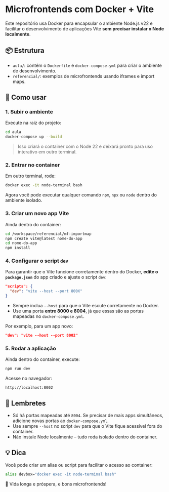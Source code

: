 # Microfrontends com Docker + Vite

Este repositório usa Docker para encapsular o ambiente Node.js v22 e facilitar o desenvolvimento de aplicações Vite **sem precisar instalar o Node localmente**.

## 📦 Estrutura

- `aula/`: contém o `Dockerfile` e `docker-compose.yml` para criar o ambiente de desenvolvimento.
- `referencial/`: exemplos de microfrontends usando iframes e import maps.

## 🚀 Como usar

### 1. Subir o ambiente

Execute na raiz do projeto:

```bash
cd aula
docker-compose up --build
```

> Isso criará o container com o Node 22 e deixará pronto para uso interativo em outro terminal.

### 2. Entrar no container

Em outro terminal, rode:

```bash
docker exec -it node-terminal bash
```

Agora você pode executar qualquer comando `npm`, `npx` ou `node` dentro do ambiente isolado.

### 3. Criar um novo app Vite

Ainda dentro do container:

```bash
cd /workspace/referencial/mf-importmap
npm create vite@latest nome-do-app
cd nome-do-app
npm install
```

### 4. Configurar o script `dev`

Para garantir que o Vite funcione corretamente dentro do Docker, **edite o `package.json`** do app criado e ajuste o script `dev`:

```json
"scripts": {
  "dev": "vite --host --port 800X"
}
```

- Sempre inclua `--host` para que o Vite escute corretamente no Docker.
- Use uma porta **entre 8000 e 8004**, já que essas são as portas mapeadas no `docker-compose.yml`.

Por exemplo, para um app novo:

```json
"dev": "vite --host --port 8002"
```

### 5. Rodar a aplicação

Ainda dentro do container, execute:

```bash
npm run dev
```

Acesse no navegador:

```
http://localhost:8002
```

## 🔁 Lembretes

- Só há portas mapeadas até `8004`. Se precisar de mais apps simultâneos, adicione novas portas ao `docker-compose.yml`.
- Use sempre `--host` no script `dev` para que o Vite fique acessível fora do container.
- Não instale Node localmente – tudo roda isolado dentro do container.

## 💡 Dica

Você pode criar um alias ou script para facilitar o acesso ao container:

```bash
alias devbox="docker exec -it node-terminal bash"
```

🧐 Vida longa e próspera, e bons microfrontends!

